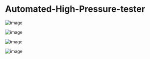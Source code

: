 # Automated-High-Pressure-tester

![image](https://github.com/salmanhaider93/Automated-High-Pressure-tester/assets/36808172/2f9eee6a-12ee-490b-a6e2-ce4b28529a28)



![image](https://github.com/salmanhaider93/Automated-High-Pressure-tester/assets/36808172/fca6373e-2d49-4a44-af4d-7c51e663edc9)



![image](https://github.com/salmanhaider93/Automated-High-Pressure-tester/assets/36808172/89019648-a950-44bd-aa22-fdebcd8296ca)


![image](https://github.com/salmanhaider93/Automated-High-Pressure-tester/assets/36808172/a31ca02e-9361-4a55-94d8-feef0a7ee1fb)

